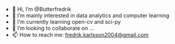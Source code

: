 - 👋 Hi, I’m @Butterfredrik
- 👀 I’m mainly interested in data analytics and computer learning
- 🌱 I’m currently learning open-cv and sci-py 
- 💞️ I’m looking to collaborate on ...
- 📫 How to reach me: fredrik.karlsson2004@gmail.com

<!---
Butterfredrik/Butterfredrik is a ✨ special ✨ repository because its `README.md` (this file) appears on your GitHub profile.
You can click the Preview link to take a look at your changes.
--->
